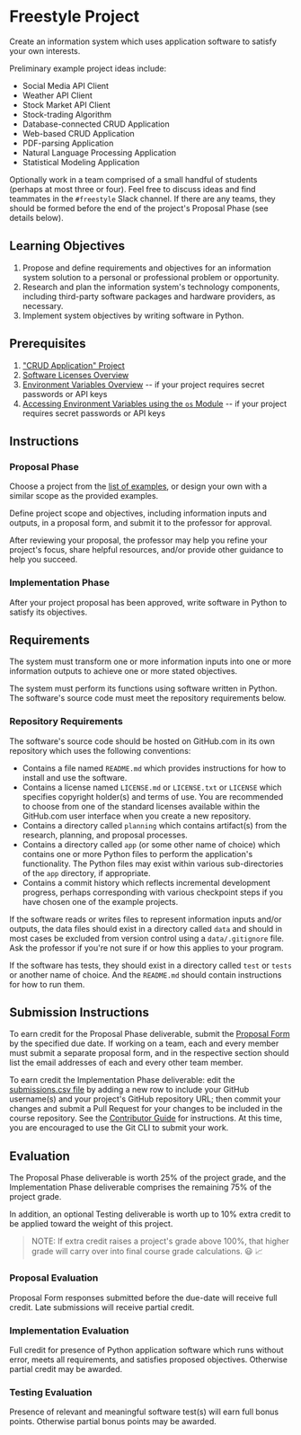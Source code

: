 # Freestyle Project

Create an information system which uses application software to satisfy your own interests.

Preliminary example project ideas include:

  + Social Media API Client
  + Weather API Client
  + Stock Market API Client
  + Stock-trading Algorithm
  + Database-connected CRUD Application
  + Web-based CRUD Application
  + PDF-parsing Application
  + Natural Language Processing Application
  + Statistical Modeling Application

Optionally work in a team comprised of a small handful of students (perhaps at most three or four). Feel free to discuss ideas and find teammates in the `#freestyle` Slack channel. If there are any teams, they should be formed before the end of the project's Proposal Phase (see details below).

## Learning Objectives

  1. Propose and define requirements and objectives for an information system solution to a personal or professional problem or opportunity.
  1. Research and plan the information system's technology components, including third-party software packages and hardware providers, as necessary.
  1. Implement system objectives by writing software in Python.

## Prerequisites

  1. ["CRUD Application" Project](/projects/crud-application/project.md)
  1. [Software Licenses Overview](/notes/software/licensing.md)
  1. [Environment Variables Overview](notes/programming-languages/python/modules/os.md#accessing-environment-variables) -- if your project requires secret passwords or API keys
  1. [Accessing Environment Variables using the `os` Module](notes/programming-languages/python/modules/os.md#accessing-environment-variables) -- if your project requires secret passwords or API keys

## Instructions

### Proposal Phase

Choose a project from the [list of examples](examples/), or design your own with a similar scope as the provided examples.

Define project scope and objectives, including information inputs and outputs, in a proposal form, and submit it to the professor for approval.

After reviewing your proposal, the professor may help you refine your project's focus, share helpful resources, and/or provide other guidance to help you succeed.

### Implementation Phase

After your project proposal has been approved, write software in Python to satisfy its objectives.

## Requirements

The system must transform one or more information inputs into one or more information outputs to achieve one or more stated objectives.

The system must perform its functions using software written in Python. The software's source code must meet the repository requirements below.

### Repository Requirements

The software's source code should be hosted on GitHub.com in its own repository which uses the following conventions:

  + Contains a file named `README.md` which provides instructions for how to install and use the software.
  + Contains a license named `LICENSE.md` or `LICENSE.txt` or `LICENSE` which specifies copyright holder(s) and terms of use. You are recommended to choose from one of the standard licenses available within the GitHub.com user interface when you create a new repository.
  + Contains a directory called `planning` which contains artifact(s) from the research, planning, and proposal processes.
  + Contains a directory called `app` (or some other name of choice) which contains one or more Python files to perform the application's functionality. The Python files may exist within various sub-directories of the `app` directory, if appropriate.
  + Contains a commit history which reflects incremental development progress, perhaps corresponding with various checkpoint steps if you have chosen one of the example projects.

If the software reads or writes files to represent information inputs and/or outputs, the data files should exist in a directory called `data` and should in most cases be excluded from version control using a `data/.gitignore` file. Ask the professor if you're not sure if or how this applies to your program.

If the software has tests, they should exist in a directory called `test` or `tests` or another name of choice. And the `README.md` should contain instructions for how to run them.

## Submission Instructions

To earn credit for the Proposal Phase deliverable, submit the [Proposal Form](________) by the specified due date. If working on a team, each and every member must submit a separate proposal form, and in the respective section should list the email addresses of each and every other team member.

To earn credit the Implementation Phase deliverable: edit the [submissions.csv file](submissions.csv) by adding a new row to include your GitHub username(s) and your project's GitHub repository URL; then commit your changes and submit a Pull Request for your changes to be included in the course repository. See the [Contributor Guide](/CONTRIBUTING.md) for instructions. At this time, you are encouraged to use the Git CLI to submit your work.

## Evaluation

The Proposal Phase deliverable is worth 25% of the project grade, and the Implementation Phase deliverable comprises the remaining 75% of the project grade.

In addition, an optional Testing deliverable is worth up to 10% extra credit to be applied toward the weight of this project.

> NOTE: If extra credit raises a project's grade above 100%, that higher grade will carry over into final course grade calculations. :smiley: :chart_with_upwards_trend:

### Proposal Evaluation

Proposal Form responses submitted before the due-date will receive full credit. Late submissions will receive partial credit.

### Implementation Evaluation

Full credit for presence of Python application software which runs without error, meets all requirements, and satisfies proposed objectives. Otherwise partial credit may be awarded.

### Testing Evaluation

Presence of relevant and meaningful software test(s) will earn full bonus points. Otherwise partial bonus points may be awarded.
